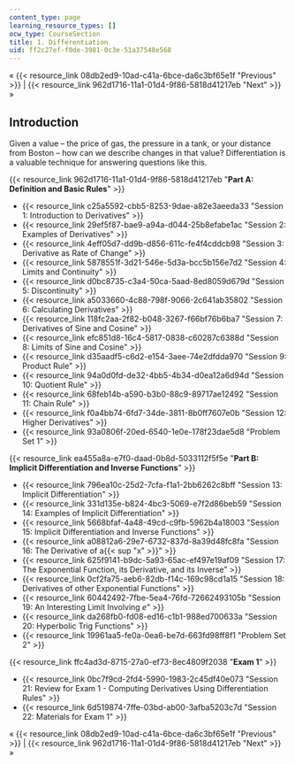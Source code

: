 ```yaml
---
content_type: page
learning_resource_types: []
ocw_type: CourseSection
title: 1. Differentiation
uid: ff2c27ef-f0de-3981-0c3e-51a37548e568
---
```


« {{< resource_link 08db2ed9-10ad-c41a-6bce-da6c3bf65e1f "Previous" >}} | {{< resource_link 962d1716-11a1-01d4-9f86-5818d41217eb "Next" >}} »

Introduction
------------

Given a value – the price of gas, the pressure in a tank, or your distance from Boston – how can we describe changes in that value? Differentiation is a valuable technique for answering questions like this.

{{< resource_link 962d1716-11a1-01d4-9f86-5818d41217eb "**Part A: Definition and Basic Rules**" >}}

*   {{< resource_link c25a5592-cbb5-8253-9dae-a82e3aeeda33 "Session 1: Introduction to Derivatives" >}}
*   {{< resource_link 29ef5f87-bae9-a94a-d044-25b8efabe1ac "Session 2: Examples of Derivatives" >}}
*   {{< resource_link 4eff05d7-dd9b-d856-611c-fe4f4cddcb98 "Session 3: Derivative as Rate of Change" >}}
*   {{< resource_link 5878551f-3d21-546e-5d3a-bcc5b156e7d2 "Session 4: Limits and Continuity" >}}
*   {{< resource_link d0bc8735-c3a4-50ca-5aad-8ed8059d679d "Session 5: Discontinuity" >}}
*   {{< resource_link a5033660-4c88-798f-9066-2c641ab35802 "Session 6: Calculating Derivatives" >}}
*   {{< resource_link 118fc2aa-2f82-b048-3267-f66bf76b6ba7 "Session 7: Derivatives of Sine and Cosine" >}}
*   {{< resource_link efc851d8-16c4-5817-0838-c60287c6388d "Session 8: Limits of Sine and Cosine" >}}
*   {{< resource_link d35aadf5-c6d2-e154-3aee-74e2dfdda970 "Session 9: Product Rule" >}}
*   {{< resource_link 94a0d0fd-de32-4bb5-4b34-d0ea12a6d94d "Session 10: Quotient Rule" >}}
*   {{< resource_link 68feb14b-a590-b3b0-88c9-89717ae12492 "Session 11: Chain Rule" >}}
*   {{< resource_link f0a4bb74-6fd7-34de-3811-8b0ff7607e0b "Session 12: Higher Derivatives" >}}
*   {{< resource_link 93a0806f-20ed-6540-1e0e-178f23dae5d8 "Problem Set 1" >}}

{{< resource_link ea455a8a-e7f0-daad-0b8d-5033112f5f5e "**Part B: Implicit Differentiation and Inverse Functions**" >}}

*   {{< resource_link 796ea10c-25d2-7cfa-f1a1-2bb6262c8bff "Session 13: Implicit Differentiation" >}}
*   {{< resource_link 331d135e-b824-4bc3-5069-e7f2d86beb59 "Session 14: Examples of Implicit Differentiation" >}}
*   {{< resource_link 5668bfaf-4a48-49cd-c9fb-5962b4a18003 "Session 15: Implicit Differentiation and Inverse Functions" >}}
*   {{< resource_link a08812a6-29e7-6732-837d-8a39d48fc8fa "Session 16: The Derivative of a{{< sup \"x\" >}}" >}}
*   {{< resource_link 625f9141-b9dc-5a93-65ac-ef497e19af09 "Session 17: The Exponential Function, its Derivative, and its Inverse" >}}
*   {{< resource_link 0cf2fa75-aeb6-82db-f14c-169c98cd1a15 "Session 18: Derivatives of other Exponential Functions" >}}
*   {{< resource_link 60442492-7fbe-5ea4-76fd-72662493105b "Session 19: An Interesting Limit Involving _e_" >}}
*   {{< resource_link da268fb0-fd08-ed16-c1b1-988ed700633a "Session 20: Hyperbolic Trig Functions" >}}
*   {{< resource_link 19961aa5-fe0a-0ea6-be7d-663fd98ff8f1 "Problem Set 2" >}}

{{< resource_link ffc4ad3d-8715-27a0-ef73-8ec4809f2038 "**Exam 1**" >}}

*   {{< resource_link 0bc7f9cd-2fd4-5990-1983-2c45df40e073 "Session 21: Review for Exam 1 - Computing Derivatives Using Differentiation Rules" >}}
*   {{< resource_link 6d519874-7ffe-03bd-ab00-3afba5203c7d "Session 22: Materials for Exam 1" >}}

« {{< resource_link 08db2ed9-10ad-c41a-6bce-da6c3bf65e1f "Previous" >}} | {{< resource_link 962d1716-11a1-01d4-9f86-5818d41217eb "Next" >}} »